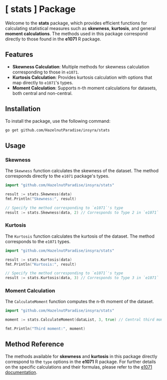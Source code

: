 # [ stats ] Package 

Welcome to the **stats** package, which provides efficient functions for calculating statistical measures such as **skewness**, **kurtosis**, and general **moment calculations**. The methods used in this package correspond directly to those found in the **e1071** R package.

## Features

- **Skewness Calculation**: Multiple methods for skewness calculation corresponding to those in `e1071`.
- **Kurtosis Calculation**: Provides kurtosis calculation with options that map directly to `e1071`'s types.
- **Moment Calculation**: Supports n-th moment calculations for datasets, both central and non-central.

## Installation

To install the package, use the following command:

```bash
go get github.com/HazelnutParadise/insyra/stats
```

## Usage

### Skewness

The `Skewness` function calculates the skewness of the dataset. The method corresponds directly to the `e1071` package's types.

```go
import "github.com/HazelnutParadise/insyra/stats"

result := stats.Skewness(data)
fmt.Println("Skewness:", result)

// Specify the method corresponding to `e1071`'s type
result := stats.Skewness(data, 2) // Corresponds to Type 2 in `e1071`
```

### Kurtosis

The `Kurtosis` function calculates the kurtosis of the dataset. The method corresponds to the `e1071` types.

```go
import "github.com/HazelnutParadise/insyra/stats"

result := stats.Kurtosis(data)
fmt.Println("Kurtosis:", result)

// Specify the method corresponding to `e1071`'s type
result := stats.Kurtosis(data, 3) // Corresponds to Type 3 in `e1071`
```

### Moment Calculation

The `CalculateMoment` function computes the n-th moment of the dataset.

```go
import "github.com/HazelnutParadise/insyra/stats"

moment := stats.CalculateMoment(dataList, 3, true) // Central third moment

fmt.Println("Third moment:", moment)
```

## Method Reference

The methods available for **skewness** and **kurtosis** in this package directly correspond to the `type` options in the **e1071** R package. For further details on the specific calculations and their formulas, please refer to the [e1071 documentation](https://cran.r-project.org/web/packages/e1071/e1071.pdf).
